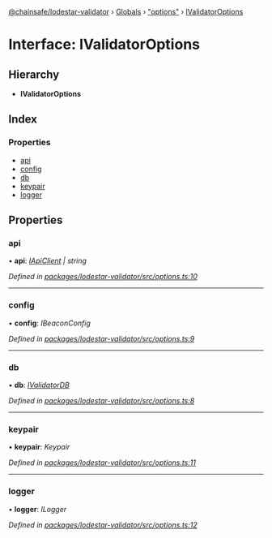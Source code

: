 [@chainsafe/lodestar-validator](../README.md) › [Globals](../globals.md) › ["options"](../modules/_options_.md) › [IValidatorOptions](_options_.ivalidatoroptions.md)

# Interface: IValidatorOptions

## Hierarchy

* **IValidatorOptions**

## Index

### Properties

* [api](_options_.ivalidatoroptions.md#api)
* [config](_options_.ivalidatoroptions.md#config)
* [db](_options_.ivalidatoroptions.md#db)
* [keypair](_options_.ivalidatoroptions.md#keypair)
* [logger](_options_.ivalidatoroptions.md#logger)

## Properties

###  api

• **api**: *[IApiClient](_api_interface_.iapiclient.md) | string*

*Defined in [packages/lodestar-validator/src/options.ts:10](https://github.com/ChainSafe/lodestar/blob/b6353573c/packages/lodestar-validator/src/options.ts#L10)*

___

###  config

• **config**: *IBeaconConfig*

*Defined in [packages/lodestar-validator/src/options.ts:9](https://github.com/ChainSafe/lodestar/blob/b6353573c/packages/lodestar-validator/src/options.ts#L9)*

___

###  db

• **db**: *[IValidatorDB](_db_interface_.ivalidatordb.md)*

*Defined in [packages/lodestar-validator/src/options.ts:8](https://github.com/ChainSafe/lodestar/blob/b6353573c/packages/lodestar-validator/src/options.ts#L8)*

___

###  keypair

• **keypair**: *Keypair*

*Defined in [packages/lodestar-validator/src/options.ts:11](https://github.com/ChainSafe/lodestar/blob/b6353573c/packages/lodestar-validator/src/options.ts#L11)*

___

###  logger

• **logger**: *ILogger*

*Defined in [packages/lodestar-validator/src/options.ts:12](https://github.com/ChainSafe/lodestar/blob/b6353573c/packages/lodestar-validator/src/options.ts#L12)*
